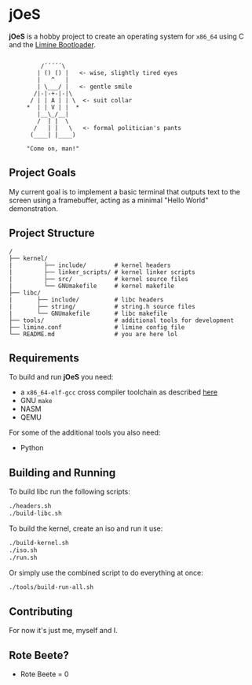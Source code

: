 # jOeS

**jOeS** is a hobby project to create an operating system for `x86_64` using C and the [Limine Bootloader](https://github.com/limine-bootloader/limine).

```
          
         /´´´´´\
        | () () |   <- wise, slightly tired eyes
        |   ^   |   
        | \___/ |   <- gentle smile
       /|-|-+-|-|\
      / | | A | | \  <- suit collar
     *  | | V | |  *
        |__\_/__| 
        /  | |  \    
       /   | |   \   <- formal politician's pants
      (____| |____)  

     "Come on, man!"
```

## Project Goals

My current goal is to implement a basic terminal that outputs text to the screen using a framebuffer, acting as a minimal "Hello World" demonstration.

## Project Structure
```
/
├── kernel/                    
|         ├── include/        # kernel headers
|         ├── linker_scripts/ # kernel linker scripts
|         ├── src/            # kernel source files
|         └── GNUmakefile     # kernel makefile
├── libc/                    
|       ├── include/          # libc headers
|       ├── string/           # string.h source files
|       └── GNUmakefile       # libc makefile
├── tools/                    # additional tools for development
├── limine.conf               # limine config file
└── README.md                 # you are here lol
```

## Requirements

To build and run **jOeS** you need:
- a `x86_64-elf-gcc` cross compiler toolchain as described [here](https://wiki.osdev.org/GCC_Cross-Compiler)
- GNU `make`
- NASM
- QEMU

For some of the additional tools you also need:
- Python

## Building and Running

To build libc run the following scripts:
``` bash
./headers.sh
./build-libc.sh
```

To build the kernel, create an iso and run it use:
``` bash
./build-kernel.sh
./iso.sh
./run.sh
```

Or simply use the combined script to do everything at once:
``` bash
./tools/build-run-all.sh
```

## Contributing

For now it's just me, myself and I.

## Rote Beete?
- Rote Beete = 0